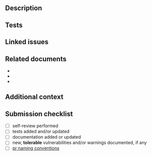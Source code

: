 ## Description

<!-- A clear and concise description of your changes. -->

## Tests

<!-- What did you test? List tests, include snippet from test suites, or write "N/A" if tests were not needed. -->

## Linked issues

<!--
A list of linked issues and/or pull requests.

- <closes|fixes|resolves> #<issue-number>
- <prereleases|releases> #<pr-number>
-->

## Related documents

<!-- A list of related documents (e.g. docs, proposals, specs, etc), if any. -->

-
-
-

## Additional context

<!-- Include additional details here. Be sure to note if any tolerable vulnerabilities or warnings have been introduced. -->

## Submission checklist

- [ ] self-review performed
- [ ] tests added and/or updated
- [ ] documentation added or updated
- [ ] new, **tolerable** vulnerabilities and/or warnings documented, if any
- [ ] [pr naming conventions][1]

[1]:
    https://github.com/flex-development/create-node-error/blob/main/CONTRIBUTING.md#pull-request-titles

